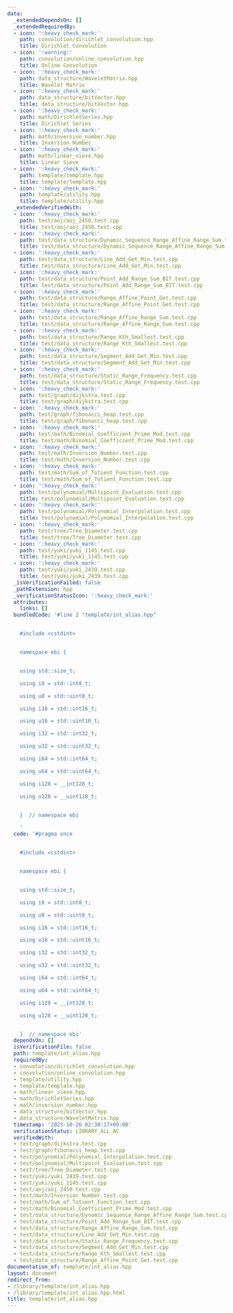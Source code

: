 ```yaml
---
data:
  _extendedDependsOn: []
  _extendedRequiredBy:
  - icon: ':heavy_check_mark:'
    path: convolution/dirichlet_convolution.hpp
    title: Dirichlet Convolution
  - icon: ':warning:'
    path: convolution/online_convolution.hpp
    title: Online Convolution
  - icon: ':heavy_check_mark:'
    path: data_structure/WaveletMatrix.hpp
    title: Wavelet Matrix
  - icon: ':heavy_check_mark:'
    path: data_structure/bitVector.hpp
    title: data_structure/bitVector.hpp
  - icon: ':heavy_check_mark:'
    path: math/DirichletSeries.hpp
    title: Dirichlet Series
  - icon: ':heavy_check_mark:'
    path: math/inversion_number.hpp
    title: Inversion Number
  - icon: ':heavy_check_mark:'
    path: math/linear_sieve.hpp
    title: Linear Sieve
  - icon: ':heavy_check_mark:'
    path: template/template.hpp
    title: template/template.hpp
  - icon: ':heavy_check_mark:'
    path: template/utility.hpp
    title: template/utility.hpp
  _extendedVerifiedWith:
  - icon: ':heavy_check_mark:'
    path: test/aoj/aoj_2450.test.cpp
    title: test/aoj/aoj_2450.test.cpp
  - icon: ':heavy_check_mark:'
    path: test/data_structure/Dynamic_Sequence_Range_Affine_Range_Sum.test.cpp
    title: test/data_structure/Dynamic_Sequence_Range_Affine_Range_Sum.test.cpp
  - icon: ':heavy_check_mark:'
    path: test/data_structure/Line_Add_Get_Min.test.cpp
    title: test/data_structure/Line_Add_Get_Min.test.cpp
  - icon: ':heavy_check_mark:'
    path: test/data_structure/Point_Add_Range_Sum_BIT.test.cpp
    title: test/data_structure/Point_Add_Range_Sum_BIT.test.cpp
  - icon: ':heavy_check_mark:'
    path: test/data_structure/Range_Affine_Point_Get.test.cpp
    title: test/data_structure/Range_Affine_Point_Get.test.cpp
  - icon: ':heavy_check_mark:'
    path: test/data_structure/Range_Affine_Range_Sum.test.cpp
    title: test/data_structure/Range_Affine_Range_Sum.test.cpp
  - icon: ':heavy_check_mark:'
    path: test/data_structure/Range_Kth_Smallest.test.cpp
    title: test/data_structure/Range_Kth_Smallest.test.cpp
  - icon: ':heavy_check_mark:'
    path: test/data_structure/Segment_Add_Get_Min.test.cpp
    title: test/data_structure/Segment_Add_Get_Min.test.cpp
  - icon: ':heavy_check_mark:'
    path: test/data_structure/Static_Range_Frequency.test.cpp
    title: test/data_structure/Static_Range_Frequency.test.cpp
  - icon: ':heavy_check_mark:'
    path: test/graph/dijkstra.test.cpp
    title: test/graph/dijkstra.test.cpp
  - icon: ':heavy_check_mark:'
    path: test/graph/fibonacci_heap.test.cpp
    title: test/graph/fibonacci_heap.test.cpp
  - icon: ':heavy_check_mark:'
    path: test/math/Binomial_Coefficient_Prime_Mod.test.cpp
    title: test/math/Binomial_Coefficient_Prime_Mod.test.cpp
  - icon: ':heavy_check_mark:'
    path: test/math/Inversion_Number.test.cpp
    title: test/math/Inversion_Number.test.cpp
  - icon: ':heavy_check_mark:'
    path: test/math/Sum_of_Totient_Function.test.cpp
    title: test/math/Sum_of_Totient_Function.test.cpp
  - icon: ':heavy_check_mark:'
    path: test/polynomial/Multipoint_Evaluation.test.cpp
    title: test/polynomial/Multipoint_Evaluation.test.cpp
  - icon: ':heavy_check_mark:'
    path: test/polynomial/Polynomial_Interpolation.test.cpp
    title: test/polynomial/Polynomial_Interpolation.test.cpp
  - icon: ':heavy_check_mark:'
    path: test/tree/Tree_Diameter.test.cpp
    title: test/tree/Tree_Diameter.test.cpp
  - icon: ':heavy_check_mark:'
    path: test/yuki/yuki_1145.test.cpp
    title: test/yuki/yuki_1145.test.cpp
  - icon: ':heavy_check_mark:'
    path: test/yuki/yuki_2439.test.cpp
    title: test/yuki/yuki_2439.test.cpp
  _isVerificationFailed: false
  _pathExtension: hpp
  _verificationStatusIcon: ':heavy_check_mark:'
  attributes:
    links: []
  bundledCode: '#line 2 "template/int_alias.hpp"


    #include <cstdint>


    namespace ebi {


    using std::size_t;

    using i8 = std::int8_t;

    using u8 = std::uint8_t;

    using i16 = std::int16_t;

    using u16 = std::uint16_t;

    using i32 = std::int32_t;

    using u32 = std::uint32_t;

    using i64 = std::int64_t;

    using u64 = std::uint64_t;

    using i128 = __int128_t;

    using u128 = __uint128_t;


    }  // namespace ebi

    '
  code: '#pragma once


    #include <cstdint>


    namespace ebi {


    using std::size_t;

    using i8 = std::int8_t;

    using u8 = std::uint8_t;

    using i16 = std::int16_t;

    using u16 = std::uint16_t;

    using i32 = std::int32_t;

    using u32 = std::uint32_t;

    using i64 = std::int64_t;

    using u64 = std::uint64_t;

    using i128 = __int128_t;

    using u128 = __uint128_t;


    }  // namespace ebi'
  dependsOn: []
  isVerificationFile: false
  path: template/int_alias.hpp
  requiredBy:
  - convolution/dirichlet_convolution.hpp
  - convolution/online_convolution.hpp
  - template/utility.hpp
  - template/template.hpp
  - math/linear_sieve.hpp
  - math/DirichletSeries.hpp
  - math/inversion_number.hpp
  - data_structure/bitVector.hpp
  - data_structure/WaveletMatrix.hpp
  timestamp: '2023-10-26 02:38:17+09:00'
  verificationStatus: LIBRARY_ALL_AC
  verifiedWith:
  - test/graph/dijkstra.test.cpp
  - test/graph/fibonacci_heap.test.cpp
  - test/polynomial/Polynomial_Interpolation.test.cpp
  - test/polynomial/Multipoint_Evaluation.test.cpp
  - test/tree/Tree_Diameter.test.cpp
  - test/yuki/yuki_2439.test.cpp
  - test/yuki/yuki_1145.test.cpp
  - test/aoj/aoj_2450.test.cpp
  - test/math/Inversion_Number.test.cpp
  - test/math/Sum_of_Totient_Function.test.cpp
  - test/math/Binomial_Coefficient_Prime_Mod.test.cpp
  - test/data_structure/Dynamic_Sequence_Range_Affine_Range_Sum.test.cpp
  - test/data_structure/Point_Add_Range_Sum_BIT.test.cpp
  - test/data_structure/Range_Affine_Range_Sum.test.cpp
  - test/data_structure/Line_Add_Get_Min.test.cpp
  - test/data_structure/Static_Range_Frequency.test.cpp
  - test/data_structure/Segment_Add_Get_Min.test.cpp
  - test/data_structure/Range_Kth_Smallest.test.cpp
  - test/data_structure/Range_Affine_Point_Get.test.cpp
documentation_of: template/int_alias.hpp
layout: document
redirect_from:
- /library/template/int_alias.hpp
- /library/template/int_alias.hpp.html
title: template/int_alias.hpp
---
```

